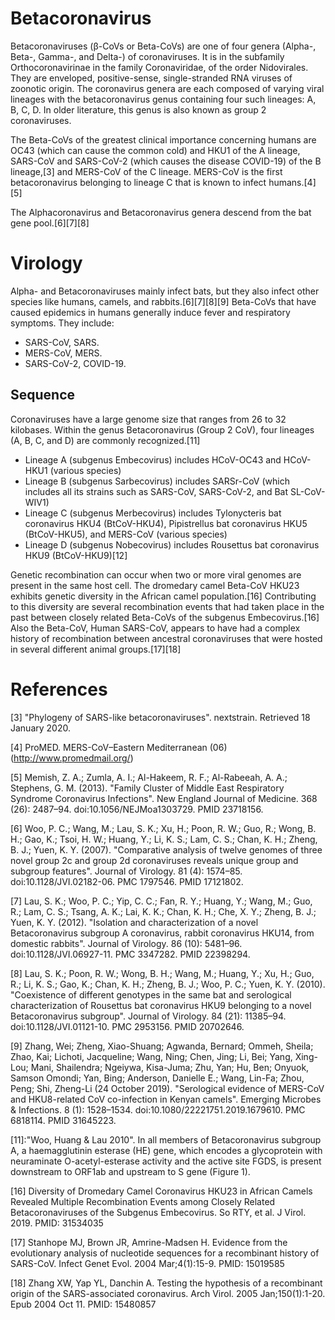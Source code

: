 # Betacoronavirus


Betacoronaviruses (β-CoVs or Beta-CoVs) are one of four genera (Alpha-, Beta-, Gamma-, and Delta-) of coronaviruses. It is in the subfamily Orthocoronavirinae in the family Coronaviridae, of the order Nidovirales. They are enveloped, positive-sense, single-stranded RNA viruses of zoonotic origin. The coronavirus genera are each composed of varying viral lineages with the betacoronavirus genus containing four such lineages: A, B, C, D. In older literature, this genus is also known as group 2 coronaviruses.

The Beta-CoVs of the greatest clinical importance concerning humans are OC43 (which can cause the common cold) and HKU1 of the A lineage, SARS-CoV and SARS-CoV-2 (which causes the disease COVID-19) of the B lineage,[3] and MERS-CoV of the C lineage. MERS-CoV is the first betacoronavirus belonging to lineage C that is known to infect humans.[4][5]

The Alphacoronavirus and Betacoronavirus genera descend from the bat gene pool.[6][7][8]

# Virology


Alpha- and Betacoronaviruses mainly infect bats, but they also infect other species like humans, camels, and rabbits.[6][7][8][9] Beta-CoVs that have caused epidemics in humans generally induce fever and respiratory symptoms. They include:

+ SARS-CoV, SARS.
+ MERS-CoV, MERS.
+ SARS-CoV-2, COVID-19.

## Sequence


Coronaviruses have a large genome size that ranges from 26 to 32 kilobases. Within the genus Betacoronavirus (Group 2 CoV), four lineages (A, B, C, and D) are commonly recognized.[11]

+ Lineage A (subgenus Embecovirus) includes HCoV-OC43 and HCoV-HKU1 (various species)
+ Lineage B (subgenus Sarbecovirus) includes SARSr-CoV (which includes all its strains such as SARS-CoV, SARS-CoV-2, and Bat SL-CoV-WIV1)
+ Lineage C (subgenus Merbecovirus) includes Tylonycteris bat coronavirus HKU4 (BtCoV-HKU4), Pipistrellus bat coronavirus HKU5 (BtCoV-HKU5), and MERS-CoV (various species)
+ Lineage D (subgenus Nobecovirus) includes Rousettus bat coronavirus HKU9 (BtCoV-HKU9)[12]

Genetic recombination can occur when two or more viral genomes are present in the same host cell. The dromedary camel Beta-CoV HKU23 exhibits genetic diversity in the African camel population.[16] Contributing to this diversity are several recombination events that had taken place in the past between closely related Beta-CoVs of the subgenus Embecovirus.[16] Also the Beta-CoV, Human SARS-CoV, appears to have had a complex history of recombination between ancestral coronaviruses that were hosted in several different animal groups.[17][18]


# References


[3] "Phylogeny of SARS-like betacoronaviruses". nextstrain. Retrieved 18 January 2020.

[4] ProMED. MERS-CoV–Eastern Mediterranean (06) (http://www.promedmail.org/)

[5] Memish, Z. A.; Zumla, A. I.; Al-Hakeem, R. F.; Al-Rabeeah, A. A.; Stephens, G. M. (2013). "Family Cluster of Middle East Respiratory Syndrome Coronavirus Infections". New England Journal of Medicine. 368 (26): 2487–94. doi:10.1056/NEJMoa1303729. PMID 23718156.
 
[6] Woo, P. C.; Wang, M.; Lau, S. K.; Xu, H.; Poon, R. W.; Guo, R.; Wong, B. H.; Gao, K.; Tsoi, H. W.; Huang, Y.; Li, K. S.; Lam, C. S.; Chan, K. H.; Zheng, B. J.; Yuen, K. Y. (2007). "Comparative analysis of twelve genomes of three novel group 2c and group 2d coronaviruses reveals unique group and subgroup features". Journal of Virology. 81 (4): 1574–85. doi:10.1128/JVI.02182-06. PMC 1797546. PMID 17121802.

[7] Lau, S. K.; Woo, P. C.; Yip, C. C.; Fan, R. Y.; Huang, Y.; Wang, M.; Guo, R.; Lam, C. S.; Tsang, A. K.; Lai, K. K.; Chan, K. H.; Che, X. Y.; Zheng, B. J.; Yuen, K. Y. (2012). "Isolation and characterization of a novel Betacoronavirus subgroup A coronavirus, rabbit coronavirus HKU14, from domestic rabbits". Journal of Virology. 86 (10): 5481–96. doi:10.1128/JVI.06927-11. PMC 3347282. PMID 22398294.

[8] Lau, S. K.; Poon, R. W.; Wong, B. H.; Wang, M.; Huang, Y.; Xu, H.; Guo, R.; Li, K. S.; Gao, K.; Chan, K. H.; Zheng, B. J.; Woo, P. C.; Yuen, K. Y. (2010). "Coexistence of different genotypes in the same bat and serological characterization of Rousettus bat coronavirus HKU9 belonging to a novel Betacoronavirus subgroup". Journal of Virology. 84 (21): 11385–94. doi:10.1128/JVI.01121-10. PMC 2953156. PMID 20702646.

[9] Zhang, Wei; Zheng, Xiao-Shuang; Agwanda, Bernard; Ommeh, Sheila; Zhao, Kai; Lichoti, Jacqueline; Wang, Ning; Chen, Jing; Li, Bei; Yang, Xing-Lou; Mani, Shailendra; Ngeiywa, Kisa-Juma; Zhu, Yan; Hu, Ben; Onyuok, Samson Omondi; Yan, Bing; Anderson, Danielle E.; Wang, Lin-Fa; Zhou, Peng; Shi, Zheng-Li (24 October 2019). "Serological evidence of MERS-CoV and HKU8-related CoV co-infection in Kenyan camels". Emerging Microbes & Infections. 8 (1): 1528–1534. doi:10.1080/22221751.2019.1679610. PMC 6818114. PMID 31645223.


[11]:"Woo, Huang & Lau 2010". In all members of Betacoronavirus subgroup A, a haemagglutinin esterase (HE) gene, which encodes a glycoprotein with neuraminate O-acetyl-esterase activity and the active site FGDS, is present downstream to ORF1ab and upstream to S gene (Figure 1).

[16] Diversity of Dromedary Camel Coronavirus HKU23 in African Camels Revealed Multiple Recombination Events among Closely Related Betacoronaviruses of the Subgenus Embecovirus. So RTY, et al. J Virol. 2019. PMID: 31534035

[17] Stanhope MJ, Brown JR, Amrine-Madsen H. Evidence from the evolutionary analysis of nucleotide sequences for a recombinant history of SARS-CoV. Infect Genet Evol. 2004 Mar;4(1):15-9. PMID: 15019585

[18] Zhang XW, Yap YL, Danchin A. Testing the hypothesis of a recombinant origin of the SARS-associated coronavirus. Arch Virol. 2005 Jan;150(1):1-20. Epub 2004 Oct 11. PMID: 15480857


